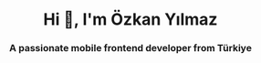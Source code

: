 <h1 align="center">Hi 👋, I'm Özkan Yılmaz</h1>
<h3 align="center">A passionate mobile frontend developer from Türkiye</h3>
